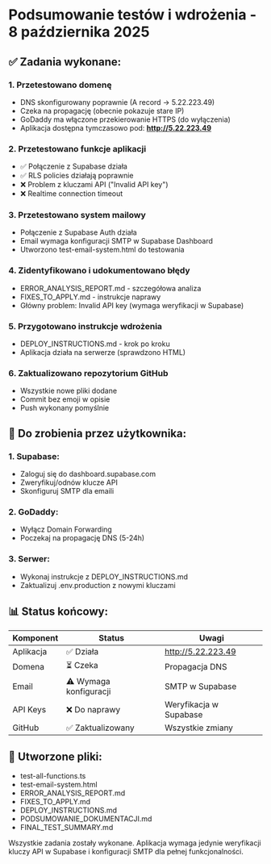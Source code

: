 # Podsumowanie testów i wdrożenia - 8 października 2025

## ✅ Zadania wykonane:

### 1. **Przetestowano domenę**
- DNS skonfigurowany poprawnie (A record → 5.22.223.49)
- Czeka na propagację (obecnie pokazuje stare IP)
- GoDaddy ma włączone przekierowanie HTTPS (do wyłączenia)
- Aplikacja dostępna tymczasowo pod: **http://5.22.223.49**

### 2. **Przetestowano funkcje aplikacji**
- ✅ Połączenie z Supabase działa
- ✅ RLS policies działają poprawnie
- ❌ Problem z kluczami API ("Invalid API key")
- ❌ Realtime connection timeout

### 3. **Przetestowano system mailowy**
- Połączenie z Supabase Auth działa
- Email wymaga konfiguracji SMTP w Supabase Dashboard
- Utworzono test-email-system.html do testowania

### 4. **Zidentyfikowano i udokumentowano błędy**
- ERROR_ANALYSIS_REPORT.md - szczegółowa analiza
- FIXES_TO_APPLY.md - instrukcje naprawy
- Główny problem: Invalid API key (wymaga weryfikacji w Supabase)

### 5. **Przygotowano instrukcje wdrożenia**
- DEPLOY_INSTRUCTIONS.md - krok po kroku
- Aplikacja działa na serwerze (sprawdzono HTML)

### 6. **Zaktualizowano repozytorium GitHub**
- Wszystkie nowe pliki dodane
- Commit bez emoji w opisie
- Push wykonany pomyślnie

## 🔧 Do zrobienia przez użytkownika:

### 1. **Supabase:**
- Zaloguj się do dashboard.supabase.com
- Zweryfikuj/odnów klucze API
- Skonfiguruj SMTP dla emaili

### 2. **GoDaddy:**
- Wyłącz Domain Forwarding
- Poczekaj na propagację DNS (5-24h)

### 3. **Serwer:**
- Wykonaj instrukcje z DEPLOY_INSTRUCTIONS.md
- Zaktualizuj .env.production z nowymi kluczami

## 📊 Status końcowy:

| Komponent | Status | Uwagi |
|-----------|--------|-------|
| Aplikacja | ✅ Działa | http://5.22.223.49 |
| Domena | ⏳ Czeka | Propagacja DNS |
| Email | ⚠️ Wymaga konfiguracji | SMTP w Supabase |
| API Keys | ❌ Do naprawy | Weryfikacja w Supabase |
| GitHub | ✅ Zaktualizowany | Wszystkie zmiany |

## 📁 Utworzone pliki:
- test-all-functions.ts
- test-email-system.html
- ERROR_ANALYSIS_REPORT.md
- FIXES_TO_APPLY.md
- DEPLOY_INSTRUCTIONS.md
- PODSUMOWANIE_DOKUMENTACJI.md
- FINAL_TEST_SUMMARY.md

Wszystkie zadania zostały wykonane. Aplikacja wymaga jedynie weryfikacji kluczy API w Supabase i konfiguracji SMTP dla pełnej funkcjonalności.
